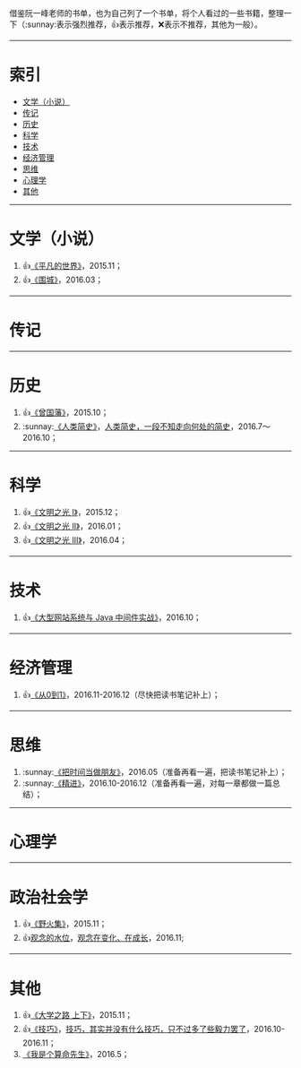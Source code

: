 借鉴阮一峰老师的书单，也为自己列了一个书单，将个人看过的一些书籍，整理一下（:sunnay:表示强烈推荐，:+1:表示推荐，:x:表示不推荐，其他为一般）。

-----------

# 索引
- [文学（小说）](https://github.com/wangzzu/awesome/blob/master/book-list.md#文学小说)
- [传记](https://github.com/wangzzu/awesome/blob/master/book-list.md#传记)
- [历史](https://github.com/wangzzu/awesome/blob/master/book-list.md#历史)
- [科学](https://github.com/wangzzu/awesome/blob/master/book-list.md#科学)
- [技术](https://github.com/wangzzu/awesome/blob/master/book-list.md#技术)
- [经济管理](https://github.com/wangzzu/awesome/blob/master/book-list.md#经济管理)
- [思维](https://github.com/wangzzu/awesome/blob/master/book-list.md#思维)
- [心理学](https://github.com/wangzzu/awesome/blob/master/book-list.md#心理学) 
- [其他](https://github.com/wangzzu/awesome/blob/master/book-list.md#其他)

------------
# 文学（小说）

1. :+1:[《平凡的世界》](https://book.douban.com/subject/10517238/)，2015.11；
2. :+1:[《围城》](https://book.douban.com/subject/1069848/)，2016.03；

------------
# 传记

------------
# 历史

1. :+1:[《曾国藩》](https://book.douban.com/subject/5944601/)，2015.10；
2. :sunnay:[《人类简史》](https://book.douban.com/subject/25985021/)，[人类简史，一段不知走向何处的简史](http://wangzzu.github.io/2016/10/23/brief-history-of-humankind/)，2016.7～2016.10；
----------
# 科学

1. :+1:[《文明之光 Ⅰ》](https://book.douban.com/subject/25902942/)，2015.12；
2. :+1:[《文明之光 Ⅱ》](https://book.douban.com/subject/25902222/)，2016.01；
3. :+1:[《文明之光 Ⅲ》](https://book.douban.com/subject/26275177/)，2016.04；


-----------
# 技术

1. :+1:[《大型网站系统与 Java 中间件实战》](https://book.douban.com/subject/25867042/)，2016.10；

---------
# 经济管理

1. :+1:[《从0到1》](https://book.douban.com/subject/26297606/)，2016.11-2016.12（尽快把读书笔记补上）；

----------
# 思维

1. :sunnay:[《把时间当做朋友》](https://book.douban.com/subject/25749845/)，2016.05（准备再看一遍，把读书笔记补上）；
2. :sunnay:[《精进》](https://book.douban.com/subject/26761696/)，2016.10-2016.12（准备再看一遍，对每一章都做一篇总结）；

---------------

# 心理学

-----------------

# 政治社会学

1. :+1:[《野火集》](https://book.douban.com/subject/1426971/)，2015.11；
2. :+1:[观念的水位](https://book.douban.com/subject/20463108/)，[观念在变化、在成长](http://wangzzu.github.io/2016/11/25/book/)，2016.11;

---------------
# 其他

1. :+1:[《大学之路 上下》](https://book.douban.com/subject/26584286/)，2015.11；
2. :+1:[《技巧》](https://book.douban.com/subject/26874593/)，[技巧，其实并没有什么技巧，只不过多了些毅力罢了](http://wangzzu.github.io/2016/11/29/book/)，2016.10-2016.11；
3. [《我是个算命先生》](https://book.douban.com/subject/10506822/)，2016.5； 
